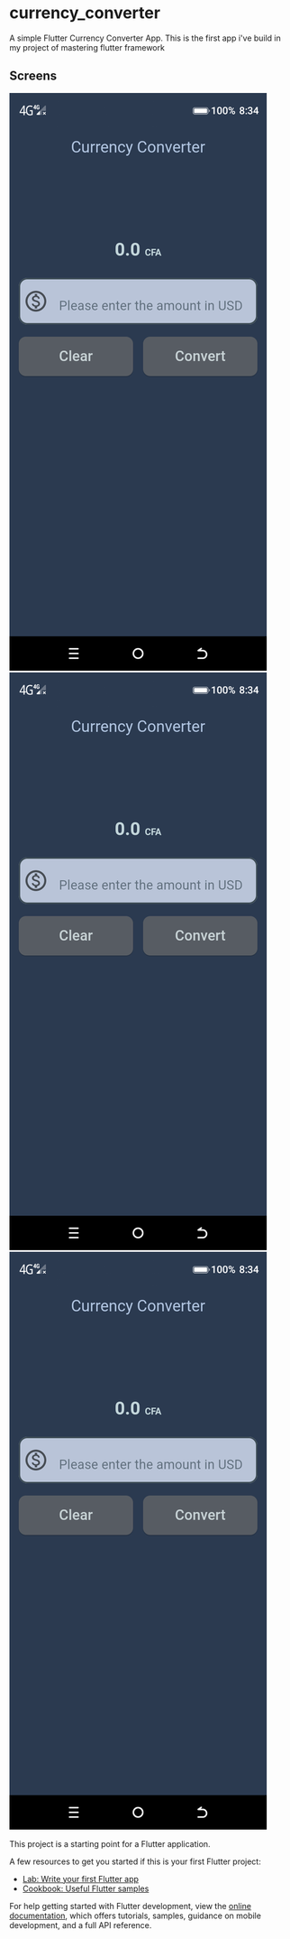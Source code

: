 # currency_converter

A simple Flutter Currency Converter App. This is the first app i've build in my project of mastering flutter framework

## Screens
![Alt "Screen 1"](assets/screens/screen1.png)
![Alt "Screen 2"](assets/screens/screen1.png)
![Alt "Screen 3"](assets/screens/screen1.png)


This project is a starting point for a Flutter application.

A few resources to get you started if this is your first Flutter project:

- [Lab: Write your first Flutter app](https://docs.flutter.dev/get-started/codelab)
- [Cookbook: Useful Flutter samples](https://docs.flutter.dev/cookbook)

For help getting started with Flutter development, view the
[online documentation](https://docs.flutter.dev/), which offers tutorials,
samples, guidance on mobile development, and a full API reference.
